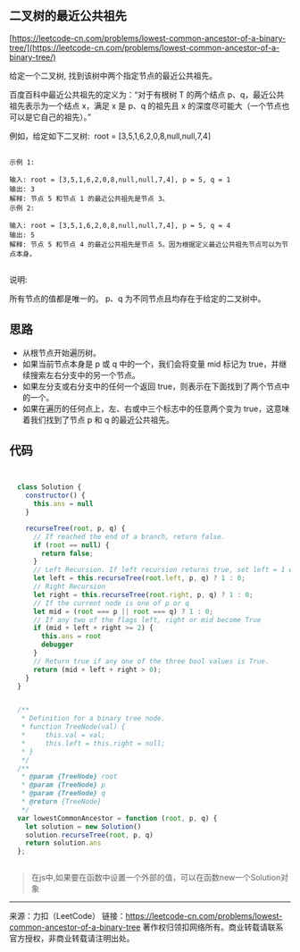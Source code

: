 ## 二叉树的最近公共祖先

[https://leetcode-cn.com/problems/lowest-common-ancestor-of-a-binary-tree/](https://leetcode-cn.com/problems/lowest-common-ancestor-of-a-binary-tree/)



给定一个二叉树, 找到该树中两个指定节点的最近公共祖先。

百度百科中最近公共祖先的定义为：“对于有根树 T 的两个结点 p、q，最近公共祖先表示为一个结点 x，满足 x 是 p、q 的祖先且 x 的深度尽可能大（一个节点也可以是它自己的祖先）。”

例如，给定如下二叉树:  root = [3,5,1,6,2,0,8,null,null,7,4]


```

示例 1:

输入: root = [3,5,1,6,2,0,8,null,null,7,4], p = 5, q = 1
输出: 3
解释: 节点 5 和节点 1 的最近公共祖先是节点 3。
示例 2:

输入: root = [3,5,1,6,2,0,8,null,null,7,4], p = 5, q = 4
输出: 5
解释: 节点 5 和节点 4 的最近公共祖先是节点 5。因为根据定义最近公共祖先节点可以为节点本身。
 
```



说明:

所有节点的值都是唯一的。
p、q 为不同节点且均存在于给定的二叉树中。


## 思路


* 从根节点开始遍历树。
* 如果当前节点本身是 p 或 q 中的一个，我们会将变量 mid 标记为 true，并继续搜索左右分支中的另一个节点。
* 如果左分支或右分支中的任何一个返回 true，则表示在下面找到了两个节点中的一个。
* 如果在遍历的任何点上，左、右或中三个标志中的任意两个变为 true，这意味着我们找到了节点 p 和 q 的最近公共祖先。


## 代码


```javascript


  class Solution {
    constructor() {
      this.ans = null
    }

    recurseTree(root, p, q) {
      // If reached the end of a branch, return false.
      if (root == null) {
        return false;
      }
      // Left Recursion. If left recursion returns true, set left = 1 else 0
      let left = this.recurseTree(root.left, p, q) ? 1 : 0;
      // Right Recursion
      let right = this.recurseTree(root.right, p, q) ? 1 : 0;
      // If the current node is one of p or q
      let mid = (root === p || root === q) ? 1 : 0;
      // If any two of the flags left, right or mid become True
      if (mid + left + right >= 2) {
        this.ans = root
        debugger
      }
      // Return true if any one of the three bool values is True.
      return (mid + left + right > 0);
    }
  }


  /**
   * Definition for a binary tree node.
   * function TreeNode(val) {
   *     this.val = val;
   *     this.left = this.right = null;
   * }
   */
  /**
   * @param {TreeNode} root
   * @param {TreeNode} p
   * @param {TreeNode} q
   * @return {TreeNode}
   */
  var lowestCommonAncestor = function (root, p, q) {
    let solution = new Solution()
    solution.recurseTree(root, p, q)
    return solution.ans
  };



```



>在js中,如果要在函数中设置一个外部的值，可以在函数new一个Solution对象


----


来源：力扣（LeetCode）
链接：https://leetcode-cn.com/problems/lowest-common-ancestor-of-a-binary-tree
著作权归领扣网络所有。商业转载请联系官方授权，非商业转载请注明出处。
